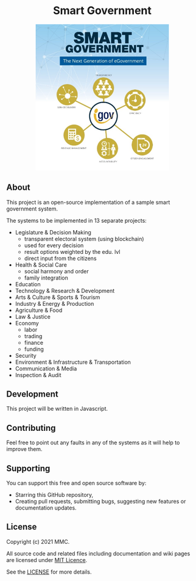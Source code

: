 <h1 align="center">
Smart Government
</h1>

<p align="center">
  <a href="https://github.com/mmcil/SmartGovernment">
     <img src="/logo/logo.jpg" width="350" title="SmartGovernment">
   </a>
</p>

## About

This project is an open-source implementation of a sample smart government system. 

The systems to be implemented in 13 separate projects: 

- Legislature & Decision Making
    * transparent electoral system (using blockchain)
    * used for every decision
    * result options weighted by the edu. lvl
    * direct input from the citizens
- Health & Social Care
    * social harmony and order
    * family integration
- Education
- Technology & Research & Development
- Arts & Culture & Sports & Tourism
- Industry & Energy & Production
- Agriculture & Food
- Law & Justice
- Economy
    * labor
    * trading
    * finance
    * funding
- Security
- Environment & Infrastructure & Transportation
- Communication & Media
- Inspection & Audit

## Development
This project will be written in Javascript. 

## Contributing
Feel free to point out any faults in any of the systems as it will help to improve them. 

## Supporting
You can support this free and open source software by:
- Starring this GitHub repository,
- Creating pull requests, submitting bugs, suggesting new features or documentation updates.

## License
Copyright (c) 2021 MMC. 

All source code and related files including documentation and wiki pages are licensed under [MIT Licence](https://opensource.org/licenses/MIT).

See the [LICENSE](https://github.com/mmcil/SmartGovernment/blob/main/LICENSE) for more details.
